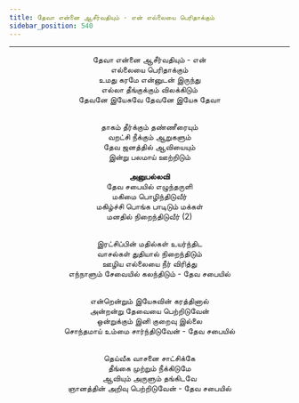 ```yaml
---
title: தேவா என்னை ஆசீர்வதியும் - என் எல்லையை பெரிதாக்கும்
sidebar_position: 540
---
```


---
<center>
தேவா என்னை ஆசீர்வதியும் - என்<br/>
எல்லையை பெரிதாக்கும்<br/>
உமது கரமே என்னுடன் இருந்து<br/>
எல்லா தீங்குக்கும் விலக்கிடும்<br/>
தேவனே இயேசுவே தேவனே இயேசு தேவா<br/><br/>

தாகம் தீர்க்கும் தண்ணீரையும்<br/>
வறட்சி நீக்கும் ஆறுகளும்<br/>
தேவ ஜனத்தில் ஆவியையும்<br/>
இன்று பலமாய் ஊற்றிடும்<br/>
<br/><strong>அனுபல்லவி</strong><br/>
தேவ சபையில் எழுந்தருளி<br/>
மகிமை பொழிந்திடுவீர்<br/>
மகிழ்ச்சி பொங்க பாடிடும் மக்கள்<br/>
மனதில் நிறைந்திடுவீர் (2)<br/><br/>

இரட்சிப்பின் மதில்கள் உயர்ந்திட<br/>
வாசல்கள் துதியால் நிறைந்திடும்<br/>
ஊழிய எல்லையை நீர் விரித்து<br/>
எந்நாளும் சேவையில் கலந்திடும்        - தேவ சபையில்<br/><br/>

என்றென்றும் இயேசுவின் கரத்தினால்<br/>
அன்றன்று தேவையை பெற்றிடுவேன்<br/>
ஒன்றுக்கும் இனி குறைவு இல்லை<br/>
சொந்தமாய் உம்மை சார்ந்திடுவேன்    - தேவ சபையில்<br/><br/>

தெய்வீக வாசனை சாட்சிக்கே<br/>
தீங்கை முற்றும் நீக்கிடுமே<br/>
ஆவியும் அருளும் தங்கிடவே<br/>
ஞானத்தின் அறிவு பெற்றிடுவேன்        - தேவ சபையில்
</center>